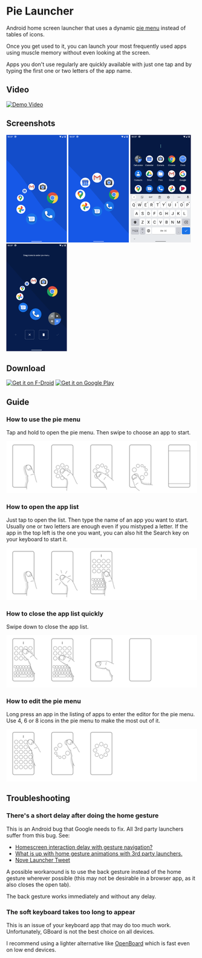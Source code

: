 # Pie Launcher

Android home screen launcher that uses a dynamic
[pie menu](https://en.wikipedia.org/wiki/Pie_menu)
instead of tables of icons.

Once you get used to it, you can launch your most frequently used apps
using muscle memory without even looking at the screen.

Apps you don't use regularly are quickly available with just one tap and
by typing the first one or two letters of the app name.

## Video

[![Demo Video](http://img.youtube.com/vi/zg0h3s_yua8/0.jpg)](http://www.youtube.com/watch?v=zg0h3s_yua8)

## Screenshots

<img src="fastlane/metadata/android/en-US/images/phoneScreenshots/screencap-zoomed.png"
	alt="Screenshot Zoomed" width="160"/>
<img src="fastlane/metadata/android/en-US/images/phoneScreenshots/screencap-centered.png"
	alt="Screenshot Centered" width="160"/>
<img src="fastlane/metadata/android/en-US/images/phoneScreenshots/screencap-search.png"
	alt="Screenshot Search" width="160"/>
<img src="fastlane/metadata/android/en-US/images/phoneScreenshots/screencap-editor.png"
	alt="Screenshot Editor" width="160"/>

## Download

<a href="https://f-droid.org/de/packages/de.markusfisch.android.pielauncher/"><img
	src="https://fdroid.gitlab.io/artwork/badge/get-it-on.png"
	alt="Get it on F-Droid" height="80"/></a> <a
	href="https://play.google.com/store/apps/details?id=de.markusfisch.android.pielauncher"><img
	src="https://play.google.com/intl/en_us/badges/images/generic/en_badge_web_generic.png"
	alt="Get it on Google Play" height="80"></a>

## Guide

### How to use the pie menu

Tap and hold to open the pie menu. Then swipe to choose an app to start.

![How to use pie menu](svg/guide_pie_menu.svg)

### How to open the app list

Just tap to open the list. Then type the name of an app you want to start.
Usually one or two letters are enough even if you mistyped a letter.
If the app in the top left is the one you want, you can also hit the
Search key on your keyboard to start it.

![How to open the app list](svg/guide_open_list.svg)

### How to close the app list quickly

Swipe down to close the app list.

![How to close the app list quickly](svg/guide_close_list.svg)

### How to edit the pie menu

Long press an app in the listing of apps to enter the editor for the pie menu.
Use 4, 6 or 8 icons in the pie menu to make the most out of it.

![How to edit the pie menu](svg/guide_edit_pie.svg)

## Troubleshooting

### There's a short delay after doing the home gesture

This is an Android bug that Google needs to fix.
All 3rd party launchers suffer from this bug. See:

* [Homescreen interaction delay with gesture navigation?](https://www.reddit.com/r/GooglePixel/comments/dp5x1i/homescreen_interaction_delay_with_gesture/)
* [What is up with home gesture animations with 3rd party launchers.](https://www.reddit.com/r/GooglePixel/comments/ecvbiv/what_is_up_with_home_gesture_animations_with_3rd/)
* [Nove Launcher Tweet](https://twitter.com/Nova_Launcher/status/1169295641538940930)

A possible workaround is to use the back gesture instead of the home
gesture wherever possible (this may not be desirable in a browser app,
as it also closes the open tab).

The back gesture works immediately and without any delay.

### The soft keyboard takes too long to appear

This is an issue of your keyboard app that may do too much work.
Unfortunately, GBoard is not the best choice on all devices.

I recommend using a lighter alternative like
[OpenBoard](https://play.google.com/store/apps/details?id=org.dslul.openboard.inputmethod.latin)
which is fast even on low end devices.

